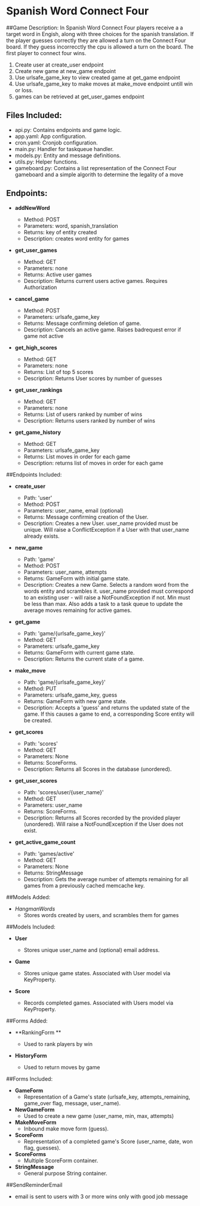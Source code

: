 # Spanish Word Connect Four
  
##Game Description:
In Spanish Word Connect Four players receive a a target word in Engish, along with
three choices for the spanish translation. If the player guesses correctly they are 
allowed a turn on the Connect Four board. If they guess incorrecctly the cpu is allowed
a turn on the board. The first player to connect four wins.  

1. Create user at create_user endpoint  
2. Create new game at new_game endpoint
3. Use urlsafe_game_key to view created game at get_game endpoint
4. Use urlsafe_game_key to make moves at make_move endpoint untill win or loss.
5. games can be retrieved at get_user_games endpoint

## Files Included:
 - api.py: Contains endpoints and game logic.
 - app.yaml: App configuration.
 - cron.yaml: Cronjob configuration.
 - main.py: Handler for taskqueue handler.
 - models.py: Entity and message definitions.
 - utils.py: Helper functions.
 - gameboard.py: Contains a list representation of the Connect Four gameboard
		 and a simple algorith to determine the legality of a move
 
## Endpoints: 
 - **addNewWord**
    - Method: POST
    - Parameters: word, spanish_translation
    - Returns: key of entity created
    - Description: creates word entity for games
	
 - **get_user_games**
    - Method: GET
    - Parameters: none
    - Returns: Active user games
    - Description: Returns current users active games. Requires Authorization
	
 - **cancel_game**
    - Method: POST
    - Parameters: urlsafe_game_key
    - Returns: Message confirming deletion of game.
    - Description: Cancels an active game. Raises badrequest error if game
	not active
	
 - **get_high_scores**
    - Method: GET
    - Parameters: none
    - Returns: List of top 5 scores
    - Description: Returns User scores by number of guesses
	
 - **get_user_rankings**
    - Method: GET
    - Parameters: none
    - Returns: List of users ranked by number of wins
    - Description: Returns users ranked by number of wins
	
 - **get_game_history**
    - Method: GET
    - Parameters: urlsafe_game_key
    - Returns: List moves in order for each game
    - Description: returns list of moves in order for each game
	
##Endpoints Included:
 - **create_user**
    - Path: 'user'
    - Method: POST
    - Parameters: user_name, email (optional)
    - Returns: Message confirming creation of the User.
    - Description: Creates a new User. user_name provided must be unique. Will 
    raise a ConflictException if a User with that user_name already exists.
    
 - **new_game**
    - Path: 'game'
    - Method: POST
    - Parameters: user_name, attempts
    - Returns: GameForm with initial game state.
    - Description: Creates a new Game. Selects a random word from the words entity
      and scrambles it.	user_name provided must correspond to an
    existing user - will raise a NotFoundException if not. Min must be less than
    max. Also adds a task to a task queue to update the average moves remaining
    for active games.
     
 - **get_game**
    - Path: 'game/{urlsafe_game_key}'
    - Method: GET
    - Parameters: urlsafe_game_key
    - Returns: GameForm with current game state.
    - Description: Returns the current state of a game.
    
 - **make_move**
    - Path: 'game/{urlsafe_game_key}'
    - Method: PUT
    - Parameters: urlsafe_game_key, guess
    - Returns: GameForm with new game state.
    - Description: Accepts a 'guess' and returns the updated state of the game.
    If this causes a game to end, a corresponding Score entity will be created.
    
 - **get_scores**
    - Path: 'scores'
    - Method: GET
    - Parameters: None
    - Returns: ScoreForms.
    - Description: Returns all Scores in the database (unordered).
    
 - **get_user_scores**
    - Path: 'scores/user/{user_name}'
    - Method: GET
    - Parameters: user_name
    - Returns: ScoreForms. 
    - Description: Returns all Scores recorded by the provided player (unordered).
    Will raise a NotFoundException if the User does not exist.
    
 - **get_active_game_count**
    - Path: 'games/active'
    - Method: GET
    - Parameters: None
    - Returns: StringMessage
    - Description: Gets the average number of attempts remaining for all games
    from a previously cached memcache key.
	
##Models Added:
 - *HangmanWords*
	- Stores words created by users, and scrambles them for games
	
##Models Included:
 - **User**
    - Stores unique user_name and (optional) email address.
    
 - **Game**
    - Stores unique game states. Associated with User model via KeyProperty.
    
 - **Score**
    - Records completed games. Associated with Users model via KeyProperty.

##Forms Added:
 - **RankingForm **
    - Used to rank players by win
	
 - **HistoryForm**
    - Used to return moves by game
	
##Forms Included:
 - **GameForm**
    - Representation of a Game's state (urlsafe_key, attempts_remaining,
    game_over flag, message, user_name).
 - **NewGameForm**
    - Used to create a new game (user_name, min, max, attempts)
 - **MakeMoveForm**
    - Inbound make move form (guess).
 - **ScoreForm**
    - Representation of a completed game's Score (user_name, date, won flag,
    guesses).
 - **ScoreForms**
    - Multiple ScoreForm container.
 - **StringMessage**
    - General purpose String container.

##SendReminderEmail 
 - email is sent to users with 3 or more wins only with good job message 
